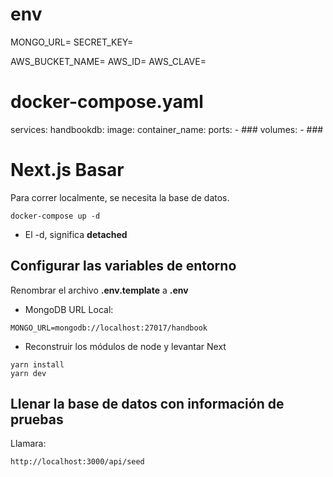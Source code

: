 # env
MONGO_URL=
SECRET_KEY=

AWS_BUCKET_NAME=
AWS_ID=
AWS_CLAVE=
# docker-compose.yaml
services:
  handbookdb:
    image: 
    container_name: 
    ports:
      - ###
    volumes:
      - ###
# Next.js Basar
Para correr localmente, se necesita la base de datos.
```
docker-compose up -d
```

* El -d, significa __detached__



## Configurar las variables de entorno
Renombrar el archivo __.env.template__ a __.env__
* MongoDB URL Local:
```
MONGO_URL=mongodb://localhost:27017/handbook
```

* Reconstruir los módulos de node y levantar Next
```
yarn install
yarn dev
```


## Llenar la base de datos con información de pruebas

Llamara:
```
http://localhost:3000/api/seed
```